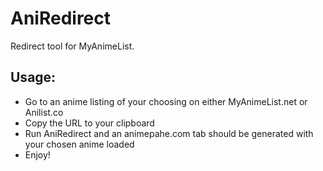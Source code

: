 # AniRedirect
Redirect tool for MyAnimeList.
## Usage:
* Go to an anime listing of your choosing on either MyAnimeList.net or Anilist.co
* Copy the URL to your clipboard
* Run AniRedirect and an animepahe.com tab should be generated with your chosen anime loaded
* Enjoy!

